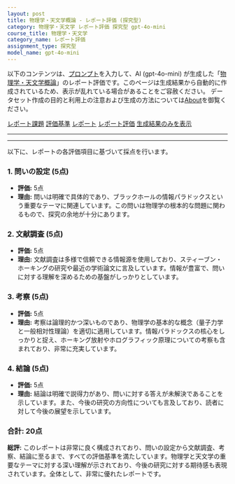 ```yaml
---
layout: post
title: 物理学・天文学概論 - レポート評価 (探究型)
category: 物理学・天文学 レポート評価 探究型 gpt-4o-mini
course_title: 物理学・天文学
category_name: レポート評価
assignment_type: 探究型
model_name: gpt-4o-mini
---
```


以下のコンテンツは、[プロンプト](http://127.0.0.1:8000/generated/物理学・天文学/gpt-4o-mini/prompt_レポート評価-探究型.md)を入力して、AI (gpt-4o-mini) が生成した「[物理学・天文学概論](/contents/物理学・天文学/)」のレポート評価です。このページは生成結果から自動的に作成されているため、表示が乱れている場合があることをご容赦ください。
データセット作成の目的と利用上の注意および生成の方法については[About](/About)を御覧ください。

[レポート課題](../レポート課題-探究型)
[評価基準](../評価基準-探究型)
[レポート](../レポート-探究型)
[レポート評価](../レポート評価-探究型)
[生成結果のみを表示](http://127.0.0.1:8000/generated/物理学・天文学/gpt-4o-mini/レポート評価-探究型.md)
  

***
***
  
以下に、レポートの各評価項目に基づいて採点を行います。

### 1. 問いの設定 (5点)
- **評価:** 5点
- **理由:** 問いは明確で具体的であり、ブラックホールの情報パラドックスという重要なテーマに関連しています。この問いは物理学の根本的な問題に関わるもので、探究の余地が十分にあります。

### 2. 文献調査 (5点)
- **評価:** 5点
- **理由:** 文献調査は多様で信頼できる情報源を使用しており、スティーブン・ホーキングの研究や最近の学術論文に言及しています。情報が豊富で、問いに対する理解を深めるための基盤がしっかりとしています。

### 3. 考察 (5点)
- **評価:** 5点
- **理由:** 考察は論理的かつ深いものであり、物理学の基本的な概念（量子力学と一般相対性理論）を適切に適用しています。情報パラドックスの核心をしっかりと捉え、ホーキング放射やホログラフィック原理についての考察も含まれており、非常に充実しています。

### 4. 結論 (5点)
- **評価:** 5点
- **理由:** 結論は明確で説得力があり、問いに対する答えが未解決であることを示しています。また、今後の研究の方向性についても言及しており、読者に対して今後の展望を示しています。

### 合計: 20点

**総評:** 
このレポートは非常に良く構成されており、問いの設定から文献調査、考察、結論に至るまで、すべての評価基準を満たしています。物理学と天文学の重要なテーマに対する深い理解が示されており、今後の研究に対する期待感も表現されています。全体として、非常に優れたレポートです。
